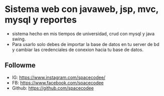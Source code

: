 # Sistema web con javaweb, jsp, mvc, mysql y reportes

- sistema hecho en mis tiempos de universidad, crud con mysql y java swing.
- Para usarlo solo debes de importar la base de datos en tu server de bd y cambiar las credenciales de conexion hacia tu base de datos.

## Followme

- IG: https://www.instagram.com/spacecodee/
- FB: https://www.facebook.com/spacecodee
- Github: https://github.com/spacecodee